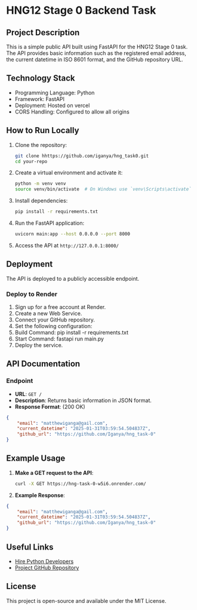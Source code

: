 
# HNG12 Stage 0 Backend Task

## Project Description
This is a simple public API built using FastAPI for the HNG12 Stage 0 task. The API provides basic information such as the registered email address, the current datetime in ISO 8601 format, and the GitHub repository URL.

## Technology Stack
- Programming Language: Python
- Framework: FastAPI
- Deployment: Hosted on vercel
- CORS Handling: Configured to allow all origins


## How to Run Locally
1. Clone the repository:
   ```bash
   git clone hhttps://github.com/iganya/hng_task0.git
   cd your-repo
   ```
2. Create a virtual environment and activate it:
   ```bash
   python -m venv venv
   source venv/bin/activate  # On Windows use `venv\Scripts\activate`
   ```
3. Install dependencies:
   ```bash
   pip install -r requirements.txt
   ```
4. Run the FastAPI application:
   ```bash
   uvicorn main:app --host 0.0.0.0 --port 8000
   ```
5. Access the API at `http://127.0.0.1:8000/`

## Deployment
The API is deployed to a publicly accessible endpoint.
### **Deploy to Render**
1. Sign up for a free account at Render.
2. Create a new Web Service.
3. Connect your GitHub repository.
4. Set the following configuration:
5. Build Command: pip install -r requirements.txt
6. Start Command: fastapi run main.py
7. Deploy the service.


## API Documentation
### Endpoint
- **URL**: `GET /`
- **Description**: Returns basic information in JSON format.
- **Response Format**: (200 OK)
```json
{
    "email": "matthewiganga@gail.com",
    "current_datetime": "2025-01-31T03:59:54.504837Z",
    "github_url": "https://github.com/Iganya/hng_task-0"
}
```
## **Example Usage**

1. **Make a GET request to the API**:
   ```bash
   curl -X GET https://hng-task-0-w5i6.onrender.com/
    ```
2. **Example Response**:
```json
{
    "email": "matthewiganga@gail.com",
    "current_datetime": "2025-01-31T03:59:54.504837Z",
    "github_url": "https://github.com/Iganya/hng_task-0"
}
```


## Useful Links
- [Hire Python Developers](https://hng.tech/hire/python-developers)
- [Project GitHub Repository](https://github.com/Iganya/hng_task-0)

## License
This project is open-source and available under the MIT License.
